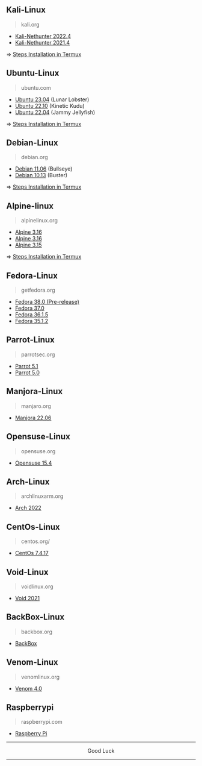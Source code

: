 ## Kali-Linux
>kali.org

* [Kali-Nethunter 2022.4](https://github.com/wahasa/nethunter/releases/tag/2022.4)
* [Kali-Nethunter 2021.4](https://github.com/wahasa/nethunter/releases/tag/2021.4)

=> [Steps Installation in Termux](https://github.com/wahasa/nethunter)

## Ubuntu-Linux
> ubuntu.com

* [Ubuntu 23.04](https://github.com/wahasa/Ubuntu/releases/tag/23.04) (Lunar Lobster)
* [Ubuntu 22.10](https://github.com/wahasa/Ubuntu/releases/tag/22.10) (Kinetic Kudu)
* [Ubuntu 22.04](https://github.com/wahasa/Ubuntu/releases/tag/22.04) (Jammy Jellyfish)

=> [Steps Installation in Termux](https://github.com/wahasa/Ubuntu)

## Debian-Linux
> debian.org

* [Debian 11.06](https://github.com/wahasa/Debian/releases/tag/11.6) (Bullseye)
* [Debian 10.13](https://github.com/wahasa/Debian/releases/tag/10.13) (Buster)

=> [Steps Installation in Termux](https://github.com/wahasa/Debian)

## Alpine-linux
> alpinelinux.org

* [Alpine 3.16](https://github.com/wahasa/Alpine/releases/tag/3.17)
* [Alpine 3.16](https://github.com/wahasa/Alpine/releases/tag/3.16)
* [Alpine 3.15](https://github.com/wahasa/Alpine/releases/tag/3.15)

=> [Steps Installation in Termux](https://github.com/wahasa/Alpine)

## Fedora-Linux
> getfedora.org

* [Fedora 38.0 (Pre-release)](https://github.com/fedora-cloud/docker-brew-fedora/tree/e7136a4190768fa604776d6535269a6b52189a4c)
* [Fedora 37.0](https://github.com/fedora-cloud/docker-brew-fedora/tree/1853328a811b98a580c4d3ca50d10cd788ba9d64)
* [Fedora 36.1.5](https://archives.fedoraproject.org/pub/archive/fedora/linux/releases/36/Container)
* [Fedora 35.1.2](https://archives.fedoraproject.org/pub/archive/fedora/linux/releases/35/Container)

## Parrot-Linux
> parrotsec.org

* [Parrot 5.1](https://ftp.up.pt/parrot/iso/5.1.2)
* [Parrot 5.0](https://ftp.up.pt/parrot/iso/5.0.1)

## Manjora-Linux
> manjaro.org

* [Manjora 22.06](https://github.com/manjaro-arm/rootfs/releases)

## Opensuse-Linux
> opensuse.org

* [Opensuse 15.4](http://download.opensuse.org/ports)

## Arch-Linux
> archlinuxarm.org

* [Arch 2022](http://tw2.mirror.archlinuxarm.org/os)

## CentOs-Linux
> centos.org/

* [CentOs 7.4.17](https://vault.centos.org/altarch/7.4.1708/isos/)

## Void-Linux
> voidlinux.org

* [Void 2021](https://a-hel-fi.m.voidlinux.org/live/current)

## BackBox-Linux
> backbox.org

* [BackBox](https://github.com/EXALAB/Anlinux-Resources/tree/master/Rootfs/BackBox)

## Venom-Linux
> venomlinux.org

* [Venom 4.0](https://github.com/venomlinux/ports/releases)

## Raspberrypi
> raspberrypi.com

* [Raspberry Pi](http://downloads.raspberrypi.org)

---
<p align="center">Good Luck</p>

---
